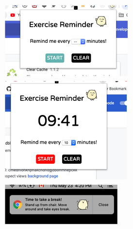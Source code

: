 ![screenshot](images/screenshot/chrome-extension.png)

![screenshot](images/screenshot/chrome-extension-2.png)

![screenshot](images/screenshot/chrome-extension-popup.png)
